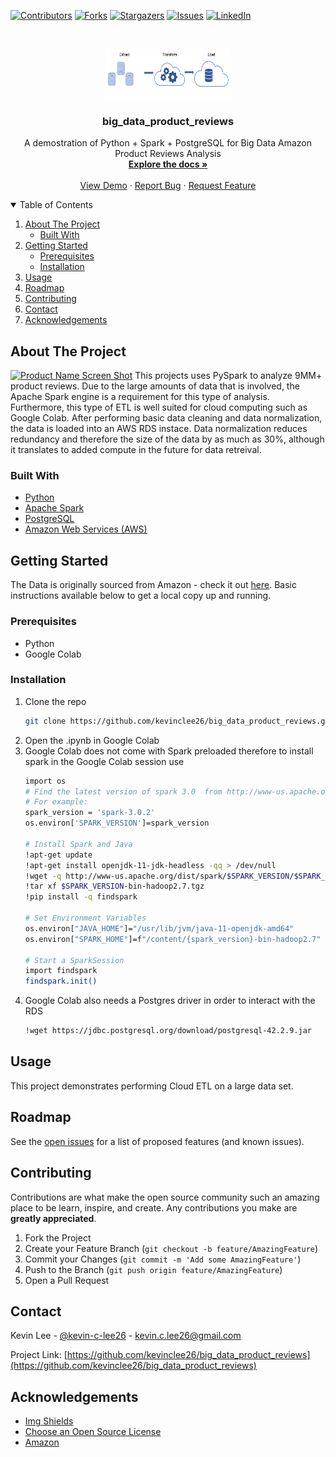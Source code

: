 <!-- Other Badgets https://naereen.github.io/badges/ -->
[![Contributors][contributors-shield]][contributors-url]
[![Forks][forks-shield]][forks-url]
[![Stargazers][stars-shield]][stars-url]
[![Issues][issues-shield]][issues-url]
[![LinkedIn][linkedin-shield]][linkedin-url]
<!-- [![License][license-shield]][license-url] -->

<!-- PROJECT LOGO -->
<br />
<p align="center">
  <a href="https://github.com/kevinclee26/big_data_product_reviews">
    <img src="images/logo.png" alt="Logo" width="200" height="80">
  </a>

  <h3 align="center">big_data_product_reviews</h3>

  <p align="center">
    A demostration of Python + Spark + PostgreSQL for Big Data Amazon Product Reviews Analysis
    <br />
    <a href="https://github.com/kevinclee26/big_data_product_reviews"><strong>Explore the docs »</strong></a>
    <br />
    <br />
    <a href="https://github.com/kevinclee26/big_data_product_reviews">View Demo</a>
    ·
    <a href="https://github.com/kevinclee26/big_data_product_reviews/issues">Report Bug</a>
    ·
    <a href="https://github.com/kevinclee26/big_data_product_reviews/issues">Request Feature</a>
  </p>
</p>

<!-- TABLE OF CONTENTS -->
<details open="open">
  <summary>Table of Contents</summary>
  <ol>
    <li>
      <a href="#about-the-project">About The Project</a>
      <ul>
        <li><a href="#built-with">Built With</a></li>
      </ul>
    </li>
    <li>
      <a href="#getting-started">Getting Started</a>
      <ul>
        <li><a href="#prerequisites">Prerequisites</a></li>
        <li><a href="#installation">Installation</a></li>
      </ul>
    </li>
    <li><a href="#usage">Usage</a></li>
    <li><a href="#roadmap">Roadmap</a></li>
    <li><a href="#contributing">Contributing</a></li>
	<!-- <li><a href="#license">License</a></li> -->
    <li><a href="#contact">Contact</a></li>
    <li><a href="#acknowledgements">Acknowledgements</a></li>
  </ol>
</details>

<!-- ABOUT THE PROJECT -->
## About The Project

[![Product Name Screen Shot][product-screenshot]][product-url]
This projects uses PySpark to analyze 9MM+ product reviews. 
Due to the large amounts of data that is involved, the Apache Spark engine is a requirement for this type of analysis. Furthermore, this type of ETL is well suited for cloud computing such as Google Colab. 
After performing basic data cleaning and data normalization, the data is loaded into an AWS RDS instace. Data normalization reduces redundancy and therefore the size of the data by as much as 30%, although it translates to added compute in the future for data retreival. 

### Built With

<!-- This section should list any major frameworks that you built your project using. Leave any add-ons/plugins for the acknowledgements section. Here are a few examples. -->

* [Python](https://www.python.org/)
* [Apache Spark](https://spark.apache.org/)
* [PostgreSQL](https://www.postgresql.org/)
* [Amazon Web Services (AWS)](https://aws.amazon.com/)

<!-- GETTING STARTED -->
## Getting Started

<!-- This is an example of how you may give instructions on setting up your project locally. To get a local copy up and running follow these simple example steps. -->

The Data is originally sourced from Amazon - check it out [here][product-url]. 
Basic instructions available below to get a local copy up and running. 

### Prerequisites

<!-- This is an example of how to list things you need to use the software and how to install them. -->
* Python
* Google Colab

### Installation

1. Clone the repo
   ```sh
   git clone https://github.com/kevinclee26/big_data_product_reviews.git
   ```
2. Open the .ipynb in Google Colab
3. Google Colab does not come with Spark preloaded therefore to install spark in the Google Colab session use
   ```sh
   import os
   # Find the latest version of spark 3.0  from http://www-us.apache.org/dist/spark/ and enter as the spark version
   # For example:
   spark_version = 'spark-3.0.2'
   os.environ['SPARK_VERSION']=spark_version

   # Install Spark and Java
   !apt-get update
   !apt-get install openjdk-11-jdk-headless -qq > /dev/null
   !wget -q http://www-us.apache.org/dist/spark/$SPARK_VERSION/$SPARK_VERSION-bin-hadoop2.7.tgz
   !tar xf $SPARK_VERSION-bin-hadoop2.7.tgz
   !pip install -q findspark

   # Set Environment Variables
   os.environ["JAVA_HOME"]="/usr/lib/jvm/java-11-openjdk-amd64"
   os.environ["SPARK_HOME"]=f"/content/{spark_version}-bin-hadoop2.7"

   # Start a SparkSession
   import findspark
   findspark.init()
   ```
3. Google Colab also needs a Postgres driver in order to interact with the RDS
   ```sh
   !wget https://jdbc.postgresql.org/download/postgresql-42.2.9.jar
   ```

<!-- USAGE EXAMPLES -->
## Usage

<!-- Use this space to show useful examples of how a project can be used. Additional screenshots, code examples and demos work well in this space. You may also link to more resources. -->
This project demonstrates performing Cloud ETL on a large data set. 

<!-- ROADMAP -->
## Roadmap

See the [open issues](https://github.com/kevinclee26/big_data_product_reviews/issues) for a list of proposed features (and known issues).

<!-- CONTRIBUTING -->
## Contributing

Contributions are what make the open source community such an amazing place to be learn, inspire, and create. Any contributions you make are **greatly appreciated**.

1. Fork the Project
2. Create your Feature Branch (`git checkout -b feature/AmazingFeature`)
3. Commit your Changes (`git commit -m 'Add some AmazingFeature'`)
4. Push to the Branch (`git push origin feature/AmazingFeature`)
5. Open a Pull Request

<!-- LICENSE -->
<!-- ## License

Distributed under the MIT License. See `LICENSE` for more information.
 -->

<!-- CONTACT -->
## Contact

Kevin Lee - [@kevin-c-lee26][linkedin-url] - kevin.c.lee26@gmail.com

Project Link: [https://github.com/kevinclee26/big_data_product_reviews](https://github.com/kevinclee26/big_data_product_reviews)

<!-- ACKNOWLEDGEMENTS -->
## Acknowledgements

* [Img Shields](https://shields.io)
* [Choose an Open Source License](https://choosealicense.com)
* [Amazon](https://www.amazon.com/)

<!-- MARKDOWN LINKS & IMAGES -->
<!-- https://www.markdownguide.org/basic-syntax/#reference-style-links -->
[contributors-shield]: https://img.shields.io/github/contributors/kevinclee26/big_data_product_reviews.svg?style=for-the-badge
[contributors-url]: https://github.com/kevinclee26/big_data_product_reviews/graphs/contributors
[forks-shield]: https://img.shields.io/github/forks/kevinclee26/big_data_product_reviews.svg?style=for-the-badge
[forks-url]: https://github.com/kevinclee26/big_data_product_reviews/network/members
[stars-shield]: https://img.shields.io/github/stars/kevinclee26/big_data_product_reviews.svg?style=for-the-badge
[stars-url]: https://github.com/kevinclee26/big_data_product_reviews/stargazers
[issues-shield]: https://img.shields.io/github/issues/kevinclee26/big_data_product_reviews.svg?style=for-the-badge
[issues-url]: https://github.com/kevinclee26/big_data_product_reviews/issues
<!-- [license-shield]: 
[license-url]:  -->
[linkedin-shield]: https://img.shields.io/badge/-LinkedIn-black.svg?style=for-the-badge&logo=linkedin&colorB=555
[linkedin-url]: https://www.linkedin.com/in/kevin-c-lee26/
[product-screenshot]: https://github.com/kevinclee26/big_data_product_reviews/blob/main/images/schema_size.png?raw=true
[product-url]: https://s3.amazonaws.com/amazon-reviews-pds/tsv/index.txt